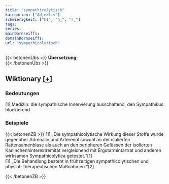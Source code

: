 ```yaml
---
title: "sympathicolytisch"
kategorien: ["Adjektiv"]
schwierigkeit: ["k1", "h_", "r_"]
tags:
series:
mainDornseiffs:
domainDornseiffs:
url: "sympathicolytisch"
---
```


{{< betonenÜbs >}}
**Übersetzung:**  
{{< /betonenÜbs >}}

## Wiktionary [[+](https://de.wiktionary.org/wiki/sympathicolytisch)]

### Bedeutungen
[1] Medizin: die sympathische Innervierung ausschaltend, den Sympathikus blockierend  

### Beispiele
{{< betonenZB >}}
[1] „Die sympathicolytische Wirkung dieser Stoffe wurde gegenüber Adrenalin und Arterenol sowohl an der isolierten Rattensamenblase als auch an den peripheren Gefässen der isolierten Kaninchenhinterextremität vergleichend mit Ergotarmintartrat und anderen wirksamen Sympathicolytica getestet.“[1]  
[1] „Die Behandlung besteht in frühzeitigen sympathicolytischen und physial- therapeutischen Maßnahmen.“[2]  

{{< /betonenZB >}}

